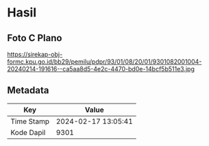 # Hasil

## Foto C Plano

https://sirekap-obj-formc.kpu.go.id/bb29/pemilu/pdpr/93/01/08/20/01/9301082001004-20240214-191616--ca5aa8d5-4e2c-4470-bd0e-14bcf5b511e3.jpg


## Metadata

| Key        | Value               |
| ---------- | ------------------- |
| Time Stamp | 2024-02-17 13:05:41 |
| Kode Dapil | 9301                |



